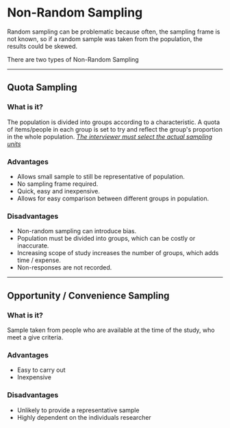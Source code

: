 # Non-Random Sampling 
Random sampling can be problematic because often, the sampling frame is not known, so if a random sample was taken from the population, the results could be skewed.

There are two types of Non-Random Sampling
<hr/>

## Quota Sampling 
### What is it?
The population is divided into groups according to a characteristic. A quota of items/people in each group is set to try and reflect the group's proportion in the whole population.
*<u>The interviewer must select the actual sampling units</u>*

### Advantages
- Allows small sample to still be representative of population.
- No sampling frame required.
- Quick, easy and inexpensive.
- Allows for easy comparison between different groups in population.

### Disadvantages
- Non-random sampling can introduce bias.
- Population must be divided into groups, which can be costly or inaccurate.
- Increasing scope of study increases the number of groups, which adds time / expense.
- Non-responses are not recorded.
<hr/>

## Opportunity / Convenience Sampling
### What is it?
Sample taken from people who are available at the time of the study, who meet a give criteria.

### Advantages
- Easy to carry out
- Inexpensive

### Disadvantages
- Unlikely to provide a representative sample
- Highly dependent on the individuals researcher